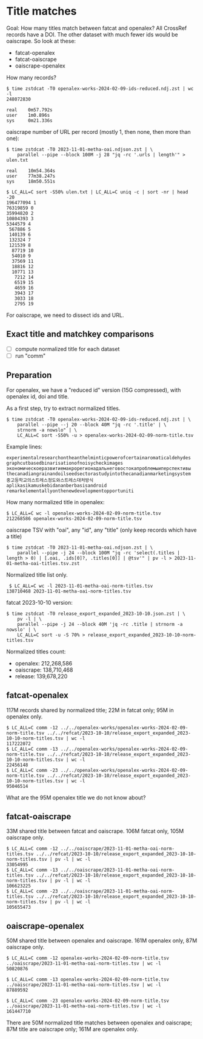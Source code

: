 # Title matches

Goal: How many titles match between fatcat and openalex? All CrossRef records
have a DOI. The other dataset with much fewer ids would be oaiscrape. So look
at these:

* fatcat-openalex
* fatcat-oaiscrape
* oaiscrape-openalex

How many records?

```
$ time zstdcat -T0 openalex-works-2024-02-09-ids-reduced.ndj.zst | wc -l
248072830

real    0m57.792s
user    1m0.896s
sys     0m21.336s
```

oaiscrape number of URL per record (mostly 1, then none, then more than one):

```
$ time zstdcat -T0 2023-11-01-metha-oai.ndjson.zst | \
    parallel --pipe --block 100M -j 28 "jq -rc '.urls | length'" > ulen.txt

real    10m54.364s
user    77m38.247s
sys     18m50.551s

$ LC_ALL=C sort -S50% ulen.txt | LC_ALL=C uniq -c | sort -nr | head -20
196477094 1
76319859 0
35994820 2
10804393 3
5344579 4
 567886 5
 140139 6
 132324 7
 121539 8
  87719 10
  54010 9
  37569 11
  18816 12
  10771 13
   7212 14
   6519 15
   4659 16
   3943 17
   3033 18
   2795 19
```

For oaiscrape, we need to dissect ids and URL.

## Exact title and matchkey comparisons

* [ ] compute normalized title for each dataset
* [ ] run "comm"

## Preparation

For openalex, we have a "reduced id" version (15G compressed), with openalex id, doi and title.

As a first step, try to extract normalized titles.

```
$ time zstdcat -T0 openalex-works-2024-02-09-ids-reduced.ndj.zst | \
    parallel --pipe --j 20 --block 40M "jq -rc '.title' | \
    strnorm -a nowslo" | \
    LC_ALL=C sort -S50% -u > openalex-works-2024-02-09-norm-title.tsv
```

Example lines:

```
experimentalresearchontheanthelminticpowerofcertainaromaticaldehydes
graphcutbasedbinarisationofnoisycheckimages
экономическоеразвитиемакрорегионадальнеговостокапроблемыиперспективы
thecanadiangrainandoilseedsectorastudyintothecanadianmarketingsystem
중고등학교의스트레스정도와스트레스대처방식
aplikasikamuskebidananberbasisandroid
remarkelementallyonthenewdevelopmentopportuniti
```

How many normalized title in openalex:

```
$ LC_ALL=C wc -l openalex-works-2024-02-09-norm-title.tsv
212268586 openalex-works-2024-02-09-norm-title.tsv
```

oaiscrape TSV with "oai", any "id", any "title" (only keep records which have a title)

```
$ time zstdcat -T0 2023-11-01-metha-oai.ndjson.zst | \
    parallel --pipe -j 24 --block 100M "jq -rc 'select(.titles | length > 0) | [.oai, .ids[0]?, .titles[0]] | @tsv'" | pv -l > 2023-11-01-metha-oai-titles.tsv.zst
```

Normalized title list only.

```
 $ LC_ALL=C wc -l 2023-11-01-metha-oai-norm-titles.tsv
138710468 2023-11-01-metha-oai-norm-titles.tsv
```

fatcat 2023-10-10 version:

```
$ time zstdcat -T0 release_export_expanded_2023-10-10.json.zst | \
    pv -l | \
    parallel --pipe -j 24 --block 40M 'jq -rc .title | strnorm -a nowslo' | \
    LC_ALL=C sort -u -S 70% > release_export_expanded_2023-10-10-norm-titles.tsv
```

Normalized titles count:

* openalex: 212,268,586
* oaiscrape: 138,710,468
* release: 139,678,220

## fatcat-openalex

117M records shared by normalized title; 22M in fatcat only; 95M in openalex only.

```
$ LC_ALL=C comm -12 ../../openalex-works/openalex-works-2024-02-09-norm-title.tsv ../../refcat/2023-10-10/release_export_expanded_2023-10-10-norm-titles.tsv | wc -l
117222072
$ LC_ALL=C comm -13 ../../openalex-works/openalex-works-2024-02-09-norm-title.tsv ../../refcat/2023-10-10/release_export_expanded_2023-10-10-norm-titles.tsv | wc -l
22456148
$ LC_ALL=C comm -23 ../../openalex-works/openalex-works-2024-02-09-norm-title.tsv ../../refcat/2023-10-10/release_export_expanded_2023-10-10-norm-titles.tsv | wc -l
95046514
```

What are the 95M openalex title we do not know about?

## fatcat-oaiscrape

33M shared title between fatcat and oaiscrape. 106M fatcat only, 105M oaiscrape only.

```
$ LC_ALL=C comm -12 ../../oaiscrape/2023-11-01-metha-oai-norm-titles.tsv ../../refcat/2023-10-10/release_export_expanded_2023-10-10-norm-titles.tsv | pv -l | wc -l
33054995
$ LC_ALL=C comm -13 ../../oaiscrape/2023-11-01-metha-oai-norm-titles.tsv ../../refcat/2023-10-10/release_export_expanded_2023-10-10-norm-titles.tsv | pv -l | wc -l
106623225
$ LC_ALL=C comm -23 ../../oaiscrape/2023-11-01-metha-oai-norm-titles.tsv ../../refcat/2023-10-10/release_export_expanded_2023-10-10-norm-titles.tsv | pv -l | wc -l
105655473
```

## oaiscrape-openalex

50M shared title between openalex and oaiscrape. 161M openalex only, 87M oaiscrape only.

```
$ LC_ALL=C comm -12 openalex-works-2024-02-09-norm-title.tsv ../oaiscrape/2023-11-01-metha-oai-norm-titles.tsv | wc -l
50820876

$ LC_ALL=C comm -13 openalex-works-2024-02-09-norm-title.tsv ../oaiscrape/2023-11-01-metha-oai-norm-titles.tsv | wc -l
87889592

$ LC_ALL=C comm -23 openalex-works-2024-02-09-norm-title.tsv ../oaiscrape/2023-11-01-metha-oai-norm-titles.tsv | wc -l
161447710
```

There are 50M normalized title matches between openalex and oaiscrape; 87M
title are oaiscrape only; 161M are openalex only.

